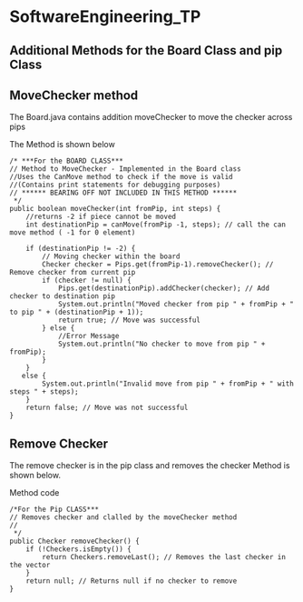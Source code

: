 # SoftwareEngineering_TP

## Additional Methods for the Board Class and pip Class

## MoveChecker method
The Board.java contains addition moveChecker to move the checker across pips 

The Method is shown below 

    /* ***For the BOARD CLASS***
    // Method to MoveChecker - Implemented in the Board class
    //Uses the CanMove method to check if the move is valid
    //(Contains print statements for debugging purposes)
    // ****** BEARING OFF NOT INCLUDED IN THIS METHOD ******
     */
    public boolean moveChecker(int fromPip, int steps) {
        //returns -2 if piece cannot be moved
        int destinationPip = canMove(fromPip -1, steps); // call the can move method ( -1 for 0 element)

        if (destinationPip != -2) {
            // Moving checker within the board
            Checker checker = Pips.get(fromPip-1).removeChecker(); // Remove checker from current pip
            if (checker != null) {
                Pips.get(destinationPip).addChecker(checker); // Add checker to destination pip
                System.out.println("Moved checker from pip " + fromPip + " to pip " + (destinationPip + 1));
                return true; // Move was successful
            } else {
                //Error Message
                System.out.println("No checker to move from pip " + fromPip);
            }
        }
       else {
            System.out.println("Invalid move from pip " + fromPip + " with steps " + steps);
        }
        return false; // Move was not successful
    }

## Remove Checker
The remove checker is in the pip class and removes the checker
Method is shown below. 

Method code


    /*For the Pip CLASS***
    // Removes checker and clalled by the moveChecker method
    // 
     */
    public Checker removeChecker() {
        if (!Checkers.isEmpty()) {
            return Checkers.removeLast(); // Removes the last checker in the vector
        }
        return null; // Returns null if no checker to remove
    }
 



    





    
